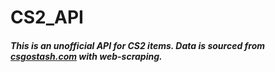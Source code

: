 # CS2_API

##### This is an unofficial API for CS2 items. Data is sourced from [csgostash.com](https://csgostash.com/) with web-scraping.
